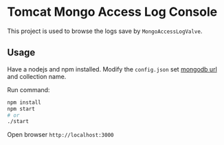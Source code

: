 Tomcat Mongo Access Log Console
===================

This project is used to browse the logs save by ``MongoAccessLogValve``.

## Usage

Have a nodejs and npm installed. Modify the ``config.json`` set [mongodb url](http://mongodb.github.io/node-mongodb-native/driver-articles/mongoclient.html#the-url-connection-format) and collection name.

Run command: 

```bash
npm install
npm start
# or
./start
```
Open browser ``http://localhost:3000`` 